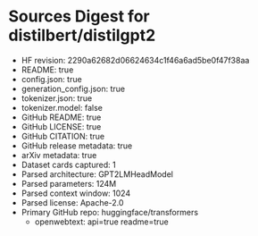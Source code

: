 # Sources Digest for distilbert/distilgpt2
- HF revision: 2290a62682d06624634c1f46a6ad5be0f47f38aa
- README: true
- config.json: true
- generation_config.json: true
- tokenizer.json: true
- tokenizer.model: false
- GitHub README: true
- GitHub LICENSE: true
- GitHub CITATION: true
- GitHub release metadata: true
- arXiv metadata: true
- Dataset cards captured: 1
- Parsed architecture: GPT2LMHeadModel
- Parsed parameters: 124M
- Parsed context window: 1024
- Parsed license: Apache-2.0
- Primary GitHub repo: huggingface/transformers
  - openwebtext: api=true readme=true
